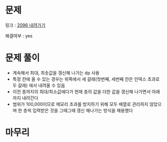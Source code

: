 # 문제
링크 : [2096 내려가기](https://www.acmicpc.net/problem/2096)

해결여부 : yes

# 문제 풀이
- 계속해서 최대, 최솟값을 갱신해 나가는 dp 사용
- 특정 칸에 올 수 있는 경우는 위쪽에서 세 갈래(첫번째, 세번째 칸은 인덱스 초과로 두 갈래) 에서 내려올 수 있음
- 이전 층까지의 최대/최소값에다가 현재 층의 값을 더한 값을 갱신해 나가면서 아래까지 내려간다
- 범위가 100,000이므로 메모리 초과를 방지하기 위해 모두 배열로 관리하지 않았으며 한 층씩 입력받은 것을 그때그때 갱신 해나가는 방식을 채용했다

# 마무리